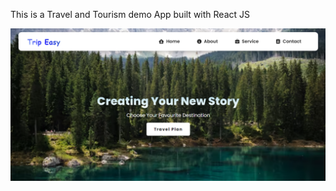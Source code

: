 This is a Travel and Tourism demo App built with React JS

![website preview](https://github.com/jemma-mg/dsc-bootcamp/blob/main/image/Screenshot%20(1858).png)
